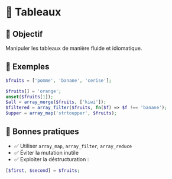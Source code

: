 # 🧮 Tableaux
## 🎯 Objectif
Manipuler les tableaux de manière fluide et idiomatique.

## 🧩 Exemples
```php
$fruits = ['pomme', 'banane', 'cerise'];

$fruits[] = 'orange';
unset($fruits[1]);
$all = array_merge($fruits, ['kiwi']);
$filtered = array_filter($fruits, fn($f) => $f !== 'banane');
$upper = array_map('strtoupper', $fruits);
```

## 🧠 Bonnes pratiques
- ✅ Utiliser `array_map`, `array_filter`, `array_reduce`
- ✅ Éviter la mutation inutile
- ✅ Exploiter la déstructuration :
```php
[$first, $second] = $fruits;
```
